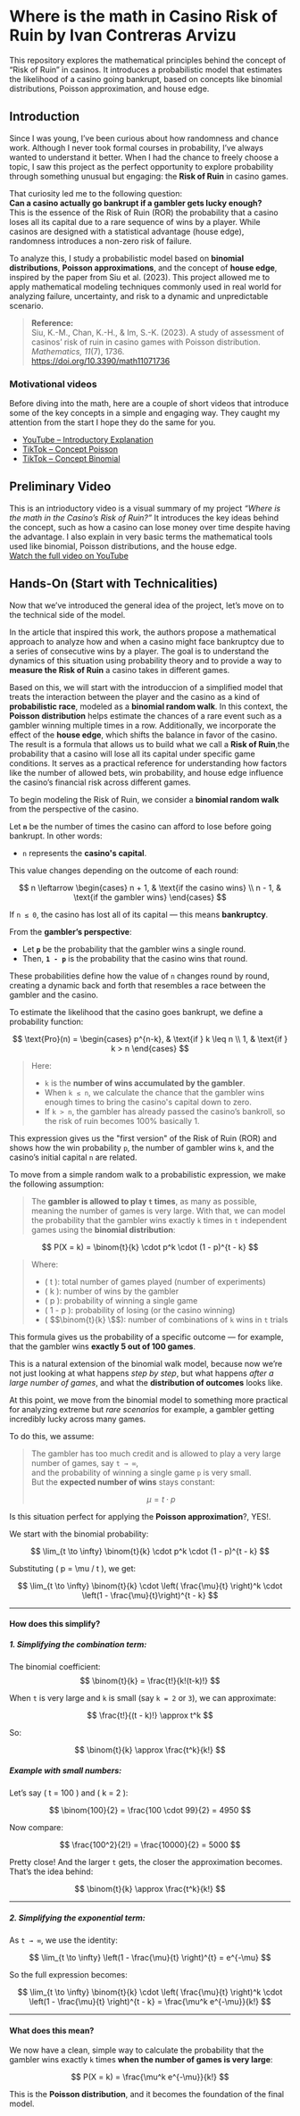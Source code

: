 # Where is the math in Casino Risk of Ruin by Ivan Contreras Arvizu
This repository explores the mathematical principles behind the concept of “Risk of Ruin” in casinos. It introduces a probabilistic model that estimates the likelihood of a casino going bankrupt, based on concepts like binomial distributions, Poisson approximation, and house edge.

## Introduction
Since I was young, I’ve been curious about how randomness and chance work. Although I never took formal courses in probability, I’ve always wanted to understand it better. When I had the chance to freely choose a topic, I saw this project as the perfect opportunity to explore probability through something unusual but engaging: the **Risk of Ruin** in casino games.

That curiosity led me to the following question:  
**Can a casino actually go bankrupt if a gambler gets lucky enough?**  
This is the essence of the Risk of Ruin (ROR) the probability that a casino loses all its capital due to a rare sequence of wins by a player. While casinos are designed with a statistical advantage (house edge), randomness introduces a non-zero risk of failure.

To analyze this, I study a probabilistic model based on **binomial distributions**, **Poisson approximations**, and the concept of **house edge**, inspired by the paper from Siu et al. (2023). This project allowed me to apply mathematical modeling techniques commonly used in real world for analyzing failure, uncertainty, and risk to a dynamic and unpredictable scenario.

> **Reference:**  
> Siu, K.-M., Chan, K.-H., & Im, S.-K. (2023). A study of assessment of casinos’ risk of ruin in casino games with Poisson distribution. *Mathematics, 11*(7), 1736.  
> https://doi.org/10.3390/math11071736

### Motivational videos
Before diving into the math, here are a couple of short videos that introduce some of the key concepts in a simple and engaging way. They caught my attention from the start I hope they do the same for you.
- [YouTube – Introductory Explanation](https://www.youtube.com/watch?v=ErunjUChFdg)
- [TikTok – Concept Poisson](https://vt.tiktok.com/ZSkrYqc4X/)
- [TikTok – Concept Binomial](https://vt.tiktok.com/ZSkr2R3Wo/)
  
## Preliminary Video
This is an intrioductory video is a visual summary of my project *“Where is the math in the Casino’s Risk of Ruin?”* It introduces the key ideas behind the concept, such as how a casino can lose money over time despite having the advantage. I also explain in very basic terms the mathematical tools used like binomial, Poisson distributions, and the house edge.  
[Watch the full video on YouTube](https://www.youtube.com/watch?v=TU_LINK_AQUI)

## Hands-On (Start with Technicalities)
Now that we’ve introduced the general idea of the project, let’s move on to the technical side of the model.

In the article that inspired this work, the authors propose a mathematical approach to analyze how and when a casino might face bankruptcy due to a series of consecutive wins by a player. The goal is to understand the dynamics of this situation using probability theory and to provide a way to **measure the Risk of Ruin** a casino takes in different games.

Based on this, we will start with the introduccion of a simplified model that treats the interaction between the player and the casino as a kind of **probabilistic race**, modeled as a **binomial random walk**. In this context, the **Poisson distribution** helps estimate the chances of a rare event such as a gambler winning multiple times in a row. Additionally, we incorporate the effect of the **house edge**, which shifts the balance in favor of the casino. The result is a formula that allows us to build what we call a **Risk of Ruin**,the probability that a casino will lose all its capital under specific game conditions. It serves as a practical reference for understanding how factors like the number of allowed bets, win probability, and house edge influence the casino’s financial risk across different games.

To begin modeling the Risk of Ruin, we consider a **binomial random walk** from the perspective of the casino.

Let **`n`** be the number of times the casino can afford to lose before going bankrupt. In other words:

- `n` represents the **casino's capital**.

This value changes depending on the outcome of each round:

$$
n \leftarrow
\begin{cases}
n + 1, & \text{if the casino wins} \\
n - 1, & \text{if the gambler wins}
\end{cases}
$$


If `n ≤ 0`, the casino has lost all of its capital — this means **bankruptcy**.

From the **gambler’s perspective**:

- Let **`p`** be the probability that the gambler wins a single round.
- Then, **`1 - p`** is the probability that the casino wins that round.

These probabilities define how the value of `n` changes round by round, creating a dynamic back and forth that resembles a race between the gambler and the casino.

To estimate the likelihood that the casino goes bankrupt, we define a probability function:

$$
\text{Pro}(n) =
\begin{cases}
p^{n-k}, & \text{if } k \leq n \\
1, & \text{if } k > n
\end{cases}
$$

>Here:
>- `k` is the **number of wins accumulated by the gambler**.
>- When `k ≤ n`, we calculate the chance that the gambler wins enough times to bring the casino's capital down to zero.
>- If `k > n`, the gambler has already passed the casino’s bankroll, so the risk of ruin becomes 100% basically 1.

This expression gives us the "first version" of the Risk of Ruin (ROR) and shows how the win probability `p`, the number of gambler wins `k`, and the casino’s initial capital `n` are related.

To move from a simple random walk to a probabilistic expression, we make the following assumption:

> The **gambler is allowed to play `t` times**, as many as possible, meaning the number of games is very large. With that, we can model the probability that the gambler wins exactly `k` times in `t` independent games using the **binomial distribution**:

$$
P(X = k) = \binom{t}{k} \cdot p^k \cdot (1 - p)^{t - k}
$$

>Where:
>- \( t \): total number of games played (number of experiments)
>- \( k \): number of wins by the gambler
>- \( p \): probability of winning a single game
>- \( 1 - p \): probability of losing (or the casino winning)
>- \( $$\binom{t}{k} \$$): number of combinations of `k` wins in `t` trials

This formula gives us the probability of a specific outcome — for example, that the gambler wins **exactly 5 out of 100 games**.

This is a natural extension of the binomial walk model, because now we’re not just looking at what happens *step by step*, but what happens *after a large number of games*, and what the **distribution of outcomes** looks like.

At this point, we move from the binomial model to something more practical for analyzing extreme but *rare scenarios* for example, a gambler getting incredibly lucky across many games.

To do this, we assume:

> The gambler has too much credit and is allowed to play a very large number of games, say `t → ∞`,  
> and the probability of winning a single game `p` is very small.  
> But the **expected number of wins** stays constant:  
> 
> $$
> \mu = t \cdot p
> $$

Is this situation perfect for applying the **Poisson approximation**?, YES!.

We start with the binomial probability:

$$
\lim_{t \to \infty} \binom{t}{k} \cdot p^k \cdot (1 - p)^{t - k}
$$

Substituting \( p = \mu / t \), we get:

$$
\lim_{t \to \infty} \binom{t}{k} \cdot \left( \frac{\mu}{t} \right)^k \cdot \left(1 - \frac{\mu}{t}\right)^{t - k}
$$

---

#### How does this simplify?

##### 1. **Simplifying the combination term**:

The binomial coefficient:
$$
\binom{t}{k} = \frac{t!}{k!(t-k)!}
$$

When `t` is very large and `k` is small (say `k = 2` or `3`), we can approximate:

$$
\frac{t!}{(t - k)!} \approx t^k
$$

So:

$$
\binom{t}{k} \approx \frac{t^k}{k!}
$$

##### Example with small numbers:

Let’s say \( t = 100 \) and \( k = 2 \):

$$
\binom{100}{2} = \frac{100 \cdot 99}{2} = 4950
$$

Now compare:

$$
\frac{100^2}{2!} = \frac{10000}{2} = 5000
$$

Pretty close! And the larger `t` gets, the closer the approximation becomes. That’s the idea behind:

$$
\binom{t}{k} \approx \frac{t^k}{k!}
$$

---

##### 2. **Simplifying the exponential term**:

As `t → ∞`, we use the identity:

$$
\lim_{t \to \infty} \left(1 - \frac{\mu}{t} \right)^{t} = e^{-\mu}
$$

So the full expression becomes:

$$
\lim_{t \to \infty} \binom{t}{k} \cdot \left( \frac{\mu}{t} \right)^k \cdot \left(1 - \frac{\mu}{t} \right)^{t - k}
= \frac{\mu^k e^{-\mu}}{k!}
$$

---

#### What does this mean?

We now have a clean, simple way to calculate the probability that the gambler wins exactly `k` times **when the number of games is very large**:

$$
P(X = k) = \frac{\mu^k e^{-\mu}}{k!}
$$

This is the **Poisson distribution**, and it becomes the foundation of the final model.


